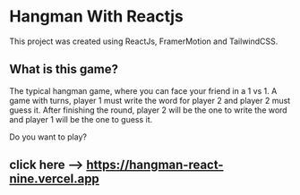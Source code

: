 # Hangman With Reactjs

This project was created using ReactJs, FramerMotion and TailwindCSS.

## What is this game?

The typical hangman game, where you can face your friend in a 1 vs 1. A game with turns, player 1 must write the word for player 2 and player 2 must guess it.
After finishing the round, player 2 will be the one to write the word and player 1 will be the one to guess it.

Do you want to play?
## click here -->  https://hangman-react-nine.vercel.app
